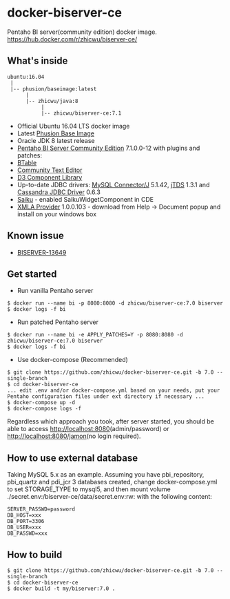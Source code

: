 # docker-biserver-ce
Pentaho BI server(community edition) docker image. https://hub.docker.com/r/zhicwu/biserver-ce/

## What's inside
```
ubuntu:16.04
 |
 |-- phusion/baseimage:latest
      |
      |-- zhicwu/java:8
           |
           |-- zhicwu/biserver-ce:7.1
```
* Official Ubuntu 16.04 LTS docker image
* Latest [Phusion Base Image](https://github.com/phusion/baseimage-docker)
* Oracle JDK 8 latest release
* [Pentaho BI Server Community Edition](http://community.pentaho.com/) 7.1.0.0-12 with plugins and patches:
 * [BTable](https://sourceforge.net/projects/btable/)
 * [Community Text Editor](http://www.webdetails.pt/ctools/cte/)
 * [D3 Component Library](https://github.com/webdetails/d3ComponentLibrary)
 * Up-to-date JDBC drivers: [MySQL Connector/J](http://dev.mysql.com/downloads/connector/j/) 5.1.42, [jTDS](https://sourceforge.net/projects/jtds/) 1.3.1 and [Cassandra JDBC Driver](https://github.com/zhicwu/cassandra-jdbc-driver) 0.6.3
 * [Saiku](http://community.meteorite.bi/) - enabled SaikuWidgetComponent in CDE
 * [XMLA Provider](https://sourceforge.net/projects/xmlaconnect/) 1.0.0.103 - download from Help -> Document popup and install on your windows box

## Known issue
- [BISERVER-13649](http://jira.pentaho.com/browse/BISERVER-13649)

## Get started
- Run vanilla Pentaho server
```
$ docker run --name bi -p 8080:8080 -d zhicwu/biserver-ce:7.0 biserver
$ docker logs -f bi
```
- Run patched Pentaho server
```
$ docker run --name bi -e APPLY_PATCHES=Y -p 8080:8080 -d zhicwu/biserver-ce:7.0 biserver
$ docker logs -f bi
```
- Use docker-compose (Recommended)
```
$ git clone https://github.com/zhicwu/docker-biserver-ce.git -b 7.0 --single-branch
$ cd docker-biserver-ce
... edit .env and/or docker-compose.yml based on your needs, put your Pentaho configuration files under ext directory if necessary ...
$ docker-compose up -d
$ docker-compose logs -f
```
Regardless which approach you took, after server started, you should be able to access [http://localhost:8080](http://localhost:8080)(admin/password) or [http://localhost:8080/jamon](http://localhost:8080/jamon)(no login required).

## How to use external database
Taking MySQL 5.x as an example. Assuming you have pbi_repository, pbi_quartz and pdi_jcr 3 databases created, change docker-compose.yml to set STORAGE_TYPE to mysql5, and then mount volume ./secret.env:/biserver-ce/data/secret.env:rw: with the following content:
```
SERVER_PASSWD=password
DB_HOST=xxx
DB_PORT=3306
DB_USER=xxx
DB_PASSWD=xxx
```

## How to build
```
$ git clone https://github.com/zhicwu/docker-biserver-ce.git -b 7.0 --single-branch
$ cd docker-biserver-ce
$ docker build -t my/biserver:7.0 .
```
